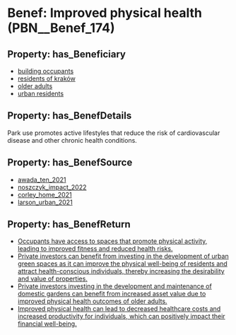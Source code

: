 # Benef: __Improved physical health__ (PBN__Benef_174)

## Property: has_Beneficiary

* [building occupants](../Stakeholder/PBN__Stakeholder_97)
* [residents of kraków](../Stakeholder/PBN__Stakeholder_392)
* [older adults](../Stakeholder/PBN__Stakeholder_461)
* [urban residents](../Stakeholder/PBN__Stakeholder_209)

## Property: has_BenefDetails

Park use promotes active lifestyles that reduce the risk of cardiovascular disease and other chronic health conditions.

## Property: has_BenefSource

* [awada_ten_2021](../Article/PBN__Article_38)
* [noszczyk_impact_2022](../Article/PBN__Article_203)
* [corley_home_2021](../Article/PBN__Article_244)
* [larson_urban_2021](../Article/PBN__Article_276)

## Property: has_BenefReturn

* [Occupants have access to spaces that promote physical activity, leading to improved fitness and reduced health risks.](../BenefReturn/PBN__BenefReturn_178)
* [Private investors can benefit from investing in the development of urban green spaces as it can improve the physical well-being of residents and attract health-conscious individuals, thereby increasing the desirability and value of properties.](../BenefReturn/PBN__BenefReturn_1089)
* [Private investors investing in the development and maintenance of domestic gardens can benefit from increased asset value due to improved physical health outcomes of older adults.](../BenefReturn/PBN__BenefReturn_1318)
* [Improved physical health can lead to decreased healthcare costs and increased productivity for individuals, which can positively impact their financial well-being.](../BenefReturn/PBN__BenefReturn_1466)

